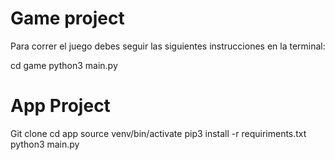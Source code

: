# Game project

 Para correr el juego debes seguir las siguientes instrucciones en la terminal:


cd game
python3 main.py

# App Project

Git clone
cd app
source venv/bin/activate
pip3 install -r requiriments.txt
python3 main.py



